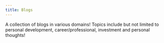 ```yaml
---
title: Blogs
---
```


A collection of blogs in various domains! Topics include but not limited to personal development, career/professional, investment and personal thoughts!
